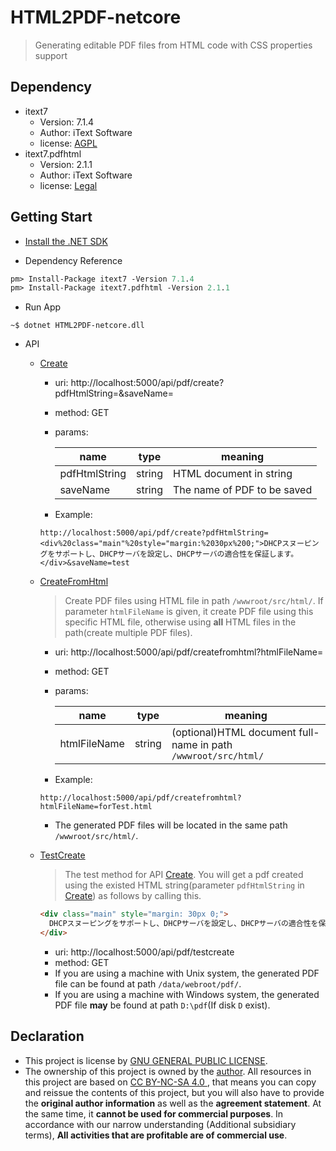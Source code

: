 # HTML2PDF-netcore

> Generating editable PDF files from HTML code with CSS properties support

## Dependency

- itext7
  - Version: 7.1.4
  - Author: iText Software
  - license: [AGPL](http://www/gnu.org/licenses/agpl.html)
- itext7.pdfhtml
  - Version: 2.1.1
  - Author: iText Software
  - license: [Legal](http://itextpdf.com/legal)

## Getting Start

- [Install the .NET SDK](https://dotnet.microsoft.com/learn/dotnet/hello-world-tutorial)

- Dependency Reference

```pm
pm> Install-Package itext7 -Version 7.1.4
pm> Install-Package itext7.pdfhtml -Version 2.1.1
```

- Run App

```linux
~$ dotnet HTML2PDF-netcore.dll
```

- API
  - [Create](http://localhost:5000/api/pdf/create?pdfHtmlString=&saveName=)
    - uri: http://localhost:5000/api/pdf/create?pdfHtmlString=&saveName=
    - method: GET
    - params:

        |      name     |  type  | meaning |
        | ------------- | ------ | ------- |
        | pdfHtmlString | string | HTML document in string     |
        | saveName      | string | The name of PDF to be saved |

    - Example:

    `http://localhost:5000/api/pdf/create?pdfHtmlString=<div%20class="main"%20style="margin:%2030px%200;">DHCPスヌーピングをサポートし、DHCPサーバを設定し、DHCPサーバの適合性を保証します。</div>&saveName=test`

  - [CreateFromHtml](http://localhost:5000/api/pdf/createfromhtml?htmlFileName=)

    > Create PDF files using HTML file in path `/wwwroot/src/html/`. If parameter `htmlFileName` is given, it create PDF file using this specific HTML file, otherwise using **all** HTML files in the path(create multiple PDF files).

    - uri: http://localhost:5000/api/pdf/createfromhtml?htmlFileName=
    - method: GET
    - params:

        |      name     |  type  | meaning |
        | ------------- | ------ | ------- |
        | htmlFileName  | string | (optional)HTML document full-name in path `/wwwroot/src/html/` |
    - Example:

    `http://localhost:5000/api/pdf/createfromhtml?htmlFileName=forTest.html`
    
    - The generated PDF files will be located in the same path `/wwwroot/src/html/`.

  - [TestCreate](http://localhost:5000/api/pdf/testcreate)

    > The test method for API [Create](http://localhost:5000/api/pdf/create?pdfHtmlString=&saveName=). You will get a pdf created using the existed HTML string(parameter `pdfHtmlString` in [Create](http://localhost:5000/api/pdf/create?pdfHtmlString=&saveName=)) as follows by calling this.

    ```html
    <div class="main" style="margin: 30px 0;">
      DHCPスヌーピングをサポートし、DHCPサーバを設定し、DHCPサーバの適合性を保証します。DoS防御をサポートし、防御ランドスキャン、SYNFIN、Xmascan、Ping Floodingなどを攻撃。
    </div>
    ```

    - uri: http://localhost:5000/api/pdf/testcreate
    - method: GET
    - If you are using a machine with Unix system, the generated PDF file can be found at path `/data/webroot/pdf/`.
    - If you are using a machine with Windows system, the generated PDF file **may** be found at path `D:\pdf`(If disk `D` exist).

## Declaration

- This project is license by [GNU GENERAL PUBLIC LICENSE](LICENSE).
- The ownership of this project is owned by the [author](https://github.com/RyougiChan). All resources in this project are based on [CC BY-NC-SA 4.0 ](https://creativecommons.org/licenses/by-nc-sa/4.0/), that means  you can copy and reissue the contents of this project, but you will also have to provide the **original author information** as well as the **agreement statement**. At the same time, it **cannot be used for commercial purposes**. In accordance with our narrow understanding (Additional subsidiary terms), **All activities that are profitable are of commercial use**.
